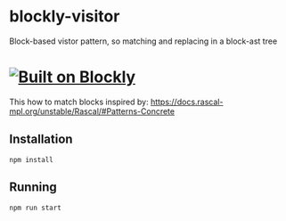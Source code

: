 # blockly-visitor
Block-based vistor pattern, so matching and replacing in a block-ast tree

# [![Built on Blockly](https://tinyurl.com/built-on-blockly)](https://github.com/google/blockly)

This how to match blocks inspired by:
https://docs.rascal-mpl.org/unstable/Rascal/#Patterns-Concrete


## Installation

```
npm install
```

## Running

```
npm run start
```

